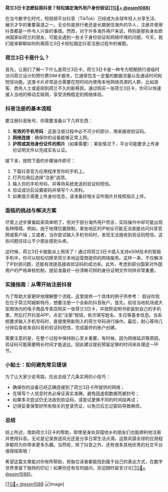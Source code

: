 **荷兰3日卡怎麽註冊抖音？轻松搞定海外用户身份验证[[TG💪+ @esim1088](https://t.me/s/esim1088)]**

在当今数字化时代，短视频平台抖音（TikTok）已经成为全球年轻人分享生活、展示才华的重要渠道之一。无论你是旅行者还是长期居住海外的华人，注册并使用抖音都是一件令人兴奋的事情。然而，对于许多海外用户来说，特别是那些身处欧洲国家如荷兰的朋友，可能会遇到一些关于身份验证和网络环境的问题。今天，我们就来聊聊如何利用荷兰3日卡轻松搞定抖音注册过程中的难题。

### 荷兰3日卡是什么？

首先，让我们了解一下什么是荷兰3日卡。荷兰3日卡是一种专为短期旅行或临时访问荷兰设计的预付费SIM卡服务，它通常包含一定量的数据流量以及通话时间和短信功能。这类卡片非常适合需要在短时间内使用本地网络资源的人群，比如游客、商务人士或是刚到荷兰不久的新移民。通过购买一张荷兰3日卡，你可以快速接入当地的移动互联网，享受流畅稳定的网络体验。

### 抖音注册的基本流程

要注册抖音账号，你需要准备以下几样东西：
1. **有效的手机号码**：这是注册过程中必不可少的部分，用来接收验证码。
2. **网络连接**：确保你的设备能够正常上网。
3. **护照或其他身份证件的照片**（如果需要）：某些情况下，平台可能要求上传身份证明文件以完成实名认证。

接下来，按照下面的步骤操作即可：
1. 下载抖音官方应用程序至你的手机上。
2. 打开应用后选择“注册”选项。
3. 输入你的手机号码，并等待系统发送的验证码短信。
4. 验证成功后设置密码并填写个人资料。
5. 如果提示需要上传身份信息，请准备好相关证件图片并按照指示上传。

### 面临的挑战与解决方案

尽管上述步骤看起来简单明了，但对于部分海外用户而言，实际操作中却可能出现各种障碍。例如，由于地理位置限制，某些地区的IP地址可能无法直接访问抖音官网或客户端；又或者，当你尝试输入手机号码时，发现无法接收到验证码短信。这些问题往往让不少朋友感到头疼。

这时候，荷兰3日卡就能派上用场了！通过将荷兰3日卡插入支持eSIM技术的智能手机中，你可以轻松切换至荷兰本地运营商提供的网络服务。这样一来，不仅解决了IP封锁问题，还能有效提高接收验证码的成功率。此外，考虑到部分国家对外国用户的严格审核机制，提前准备好一份清晰可辨的身份证明文件同样非常重要。

### 实操指南：从零开始注册抖音

为了帮助大家更好地理解整个流程，这里提供一个具体的例子供参考：
假设你现在位于荷兰阿姆斯特丹，想要注册一个全新的抖音账户。首先，前往当地机场或大型商场内的电子商品专卖店购买一张荷兰3日卡，并按照说明书安装到自己的手机里。然后打开抖音APP，点击“注册”按钮，依次填写姓名、生日等基本信息。当系统要求输入手机号码时，直接使用新购入的荷兰号码进行操作。最后，耐心等待几分钟后查收来自抖音的验证码短信，完成最终的账户创建。

需要注意的是，在整个过程中保持耐心至关重要。有时候，因为网络延迟等原因，验证码可能需要稍长时间才能送达。因此建议提前预留足够的时间来处理这一环节。

### 小贴士：如何避免常见错误

为了让大家少走弯路，在此总结了几条实用的小技巧：
- 确保你的设备已经正确连接到了荷兰3日卡所提供的网络；
- 在填写个人信息时务必保证真实准确，避免因虚假数据而被封号；
- 如果多次尝试仍无法收到验证码，请尝试更换不同的时间段再试；
- 记得妥善保管好所有相关的登录凭证，以免日后忘记密码导致麻烦。

### 总结

综上所述，借助荷兰3日卡的帮助，即使是身处异国他乡的朋友们也能顺利地注册并使用抖音。无论是记录旅途风光还是分享日常生活点滴，这款风靡全球的应用程序都将为你带来更多乐趣。当然啦，除了抖音之外，还有很多其他优秀的社交平台值得探索哦！

希望这篇文章能对你有所帮助，祝每位读者都能找到属于自己的表达方式，在数字世界里留下独特的印记！如果你还有任何疑问，欢迎随时留言讨论[[TG💪+ @esim1088](https://t.me/s/esim1088)]。

[[TG💪+ @esim1088](https://t.me/s/esim1088) ![Image](https://i.postimg.cc/4NQfJmqS/Snipaste-2025-05-13-00-14-12.png)]